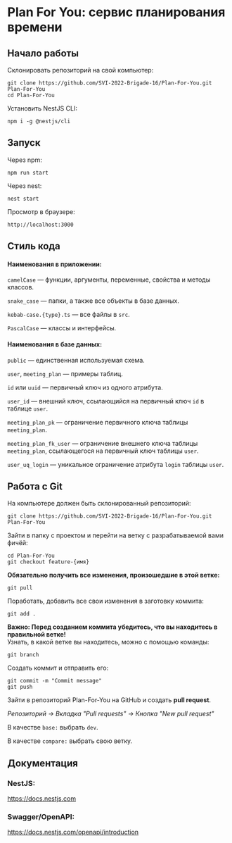 # Plan For You: сервис планирования времени

## Начало работы  

Склонировать репозиторий на свой компьютер:
```
git clone https://github.com/SVI-2022-Brigade-16/Plan-For-You.git Plan-For-You
cd Plan-For-You
```

Установить NestJS CLI:
```
npm i -g @nestjs/cli
```

## Запуск

Через npm:
```
npm run start
```

Через nest:
```
nest start
```

Просмотр в браузере:
```
http://localhost:3000
```

## Стиль кода  

#### Наименования в приложении:

`camelCase` — функции, аргументы, переменные, свойства и методы классов.

`snake_case` — папки, а также все объекты в базе данных.

`kebab-case.{type}.ts` — все файлы в `src`.

`PascalCase` — классы и интерфейсы.

#### Наименования в базе данных:

`public` — единственная используемая схема.

`user`, `meeting_plan` — примеры таблиц.

`id` или `uuid` — первичный ключ из одного атрибута.

`user_id` — внешний ключ, ссылающийся на первичный ключ `id` в таблице `user`.

`meeting_plan_pk` — ограничение первичного ключа таблицы `meeting_plan`.

`meeting_plan_fk_user` — ограничение внешнего ключа таблицы `meeting_plan`, ссылающегося на первичный ключ таблицы `user`.

`user_uq_login` — уникальное ограничение атрибута `login` таблицы `user`.

## Работа с Git

На компьютере должен быть склонированный репозиторий:
```
git clone https://github.com/SVI-2022-Brigade-16/Plan-For-You.git Plan-For-You
```

Зайти в папку с проектом и перейти на ветку с разрабатываемой вами фичёй:
```
cd Plan-For-You
git checkout feature-{имя}
```

**Обязательно получить все изменения, произошедшие в этой ветке:**
```
git pull
```

Поработать, добавить все свои изменения в заготовку коммита:
```
git add .
```

**Важно: Перед созданием коммита убедитесь, что вы находитесь в правильной ветке!**  
Узнать, в какой ветке вы находитесь, можно с помощью команды:
```
git branch
```

Создать коммит и отправить его:
```
git commit -m "Commit message"
git push
```

Зайти в репозиторий Plan-For-You на GitHub и создать **pull request**.

*Репозиторий -> Вкладка "Pull requests" -> Кнопка "New pull request"*

В качестве `base:` выбрать `dev`.

В качестве `compare:` выбрать свою ветку.

## Документация

### NestJS:  
https://docs.nestjs.com  

### Swagger/OpenAPI:
https://docs.nestjs.com/openapi/introduction
